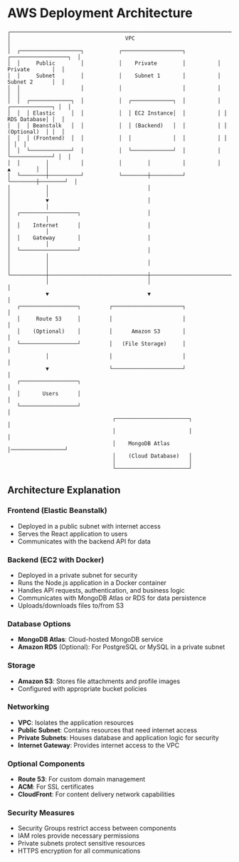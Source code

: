 # AWS Deployment Architecture

```
┌───────────────────────────────────────────────────────────────────────────────────────┐
│                                    VPC                                                 │
│  ┌───────────────────┐           ┌───────────────────┐          ┌──────────────────┐  │
│  │     Public        │           │    Private        │          │    Private       │  │
│  │     Subnet        │           │    Subnet 1       │          │    Subnet 2      │  │
│  │                   │           │                   │          │                  │  │
│  │  ┌─────────────┐  │           │  ┌─────────────┐  │          │ ┌─────────────┐ │  │
│  │  │ Elastic     │  │           │  │ EC2 Instance│  │          │ │ RDS Database│ │  │
│  │  │ Beanstalk   │  │           │  │ (Backend)   │  │          │ │ (Optional)  │ │  │
│  │  │ (Frontend)  │  │           │  │             │  │          │ │             │ │  │
│  │  └─────────────┘  │           │  └─────────────┘  │          │ └─────────────┘ │  │
│  │        │          │           │        │          │          │        ▲        │  │
│  └────────┼──────────┘           └────────┼──────────┘          └────────┼────────┘  │
│           │                               │                              │           │
│           ▼                               │                              │           │
│  ┌──────────────────┐                     │                              │           │
│  │    Internet      │                     │                              │           │
│  │    Gateway       │                     │                              │           │
│  └──────────────────┘                     │                              │           │
│           │                               │                              │           │
└───────────┼───────────────────────────────┼──────────────────────────────┼───────────┘
            │                               │                              │
            ▼                               ▼                              │
   ┌──────────────────┐         ┌──────────────────────┐                   │
   │     Route 53     │         │                      │                   │
   │    (Optional)    │         │      Amazon S3       │                   │
   └──────────────────┘         │   (File Storage)     │                   │
            │                   │                      │                   │
            ▼                   └──────────────────────┘                   │
   ┌──────────────────┐                                                    │
   │       Users      │                                                    │
   └──────────────────┘                                                    │
                                 ┌───────────────────────┐                 │
                                 │                       │                 │
                                 │    MongoDB Atlas      │─────────────────┘
                                 │    (Cloud Database)   │
                                 │                       │
                                 └───────────────────────┘
```

## Architecture Explanation

### Frontend (Elastic Beanstalk)
- Deployed in a public subnet with internet access
- Serves the React application to users
- Communicates with the backend API for data

### Backend (EC2 with Docker)
- Deployed in a private subnet for security
- Runs the Node.js application in a Docker container
- Handles API requests, authentication, and business logic
- Communicates with MongoDB Atlas or RDS for data persistence
- Uploads/downloads files to/from S3

### Database Options
- **MongoDB Atlas**: Cloud-hosted MongoDB service
- **Amazon RDS** (Optional): For PostgreSQL or MySQL in a private subnet

### Storage
- **Amazon S3**: Stores file attachments and profile images
- Configured with appropriate bucket policies

### Networking
- **VPC**: Isolates the application resources
- **Public Subnet**: Contains resources that need internet access
- **Private Subnets**: Houses database and application logic for security
- **Internet Gateway**: Provides internet access to the VPC

### Optional Components
- **Route 53**: For custom domain management
- **ACM**: For SSL certificates
- **CloudFront**: For content delivery network capabilities

### Security Measures
- Security Groups restrict access between components
- IAM roles provide necessary permissions
- Private subnets protect sensitive resources
- HTTPS encryption for all communications 